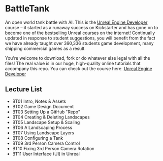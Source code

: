 ﻿# BattleTank
An open world tank battle with AI.
This is the [Unreal Engine Developer]( http://gdev.tv/urcgithub) course – it started as a runaway success on Kickstarter and has gone on to become one of the bestselling Unreal courses on the internet! Continually updated in response to student suggestions, you will benefit from the fact we have already taught over 360,336 students game development, many shipping commercial games as a result.

You're welcome to download, fork or do whatever else legal with all the files! The real value is in our huge, high-quality online tutorials that accompany this repo. You can check out the course here: [Unreal Engine Developer]( http://gdev.tv/urcgithub)

## Lecture List
* BT01 Intro, Notes & Assets
* BT02 Game Design Document
* BT03 Setting Up a GitHub "Repo"
* BT04 Creating & Deleting Landscapes
* BT05 Landscape Setup & Scaling
* BT06 A Landscaping Process
* BT07 Using Landscape Layers
* BT08 Configuring a Tank
* BT09 3rd Person Camera Control
* BT10 Fixing 3rd Person Camera Rotation
* BT11 User Interface (UI) in Unreal
